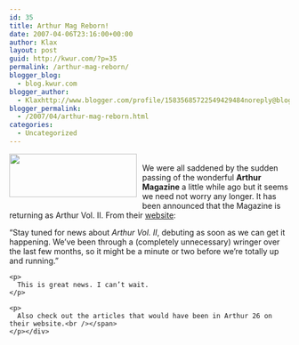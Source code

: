 ```yaml
---
id: 35
title: Arthur Mag Reborn!
date: 2007-04-06T23:16:00+00:00
author: Klax
layout: post
guid: http://kwur.com/?p=35
permalink: /arthur-mag-reborn/
blogger_blog:
  - blog.kwur.com
blogger_author:
  - Klaxhttp://www.blogger.com/profile/15835685722549429484noreply@blogger.com
blogger_permalink:
  - /2007/04/arthur-mag-reborn.html
categories:
  - Uncategorized
---
```

<div class="pf-content">
  <p>
    <a onblur="try {parent.deselectBloggerImageGracefully();} catch(e) {}" href="http://www.kwur.com/blog/uploaded_images/arthurlogo_287x98-751084.gif"><img style="margin: 0pt 10px 10px 0pt; float: left; cursor: pointer; width: 229px; height: 78px;" src="http://www.kwur.com/blog/uploaded_images/arthurlogo_287x98-751073.gif" alt="" border="0" /></a><br />We were all saddened by the sudden passing of the wonderful <span style="font-weight: bold;">Arthur Magazine</span> a little while ago but it seems we need not worry any longer. It has been announced that the Magazine is returning as Arthur Vol. II. From their <a href="http://www.arthurmag.com/">website</a>:
  </p>
  
  <p>
    <span class="regular">“Stay tuned for news about <i>Arthur Vol. II</i>, debuting as soon as we can get it happening. We’ve been through a (completely unnecessary) wringer over the last few months, so it might be a minute or two before we’re totally up and running.”</p> 
    
    <p>
      This is great news. I can’t wait.
    </p>
    
    <p>
      Also check out the articles that would have been in Arthur 26 on their website.<br /></span>
    </p></div>